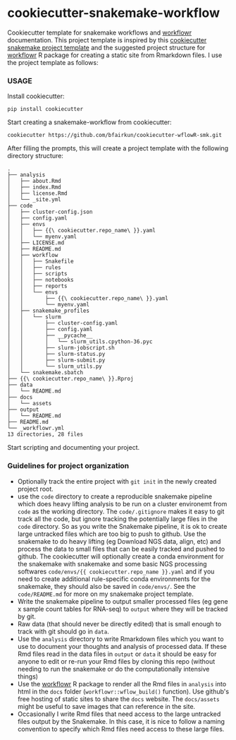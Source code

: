 # cookiecutter-snakemake-workflow

Cookiecutter template for snakemake workflows and [workflowr](https://github.com/jdblischak/workflowr) documentation. This project template is inspired by this [cookiecutter snakemake project template](https://github.com/snakemake-workflows/cookiecutter-snakemake-workflow) and the suggested project structure for [workflowr](https://jdblischak.github.io/workflowr/articles/wflow-01-getting-started.html) R package for creating a static site from Rmarkdown files. I use the project template as follows:

### USAGE

Install cookiecutter:

```
pip install cookiecutter
```

Start creating a snakemake-workflow from cookiecutter:
```
cookiecutter https://github.com/bfairkun/cookiecutter-wflowR-smk.git
```

After filling the prompts, this will create a project template with the following directory structure:

```
.
├── analysis
│   ├── about.Rmd
│   ├── index.Rmd
│   ├── license.Rmd
│   └── _site.yml
├── code
│   ├── cluster-config.json
│   ├── config.yaml
│   ├── envs
│   │   ├── {{\ cookiecutter.repo_name\ }}.yaml
│   │   └── myenv.yaml
│   ├── LICENSE.md
│   ├── README.md
│   ├── workflow
│   │   ├── Snakefile 
│   │   ├── rules
│   │   ├── scripts
│   │   ├── notebooks
│   │   ├── reports
│   │   └── envs
│   │       ├── {{\ cookiecutter.repo_name\ }}.yaml
│   │       └── myenv.yaml
│   ├── snakemake_profiles
│   │   └── slurm
│   │       ├── cluster-config.yaml
│   │       ├── config.yaml
│   │       ├── __pycache__
│   │       │   └── slurm_utils.cpython-36.pyc
│   │       ├── slurm-jobscript.sh
│   │       ├── slurm-status.py
│   │       ├── slurm-submit.py
│   │       └── slurm_utils.py
│   └── snakemake.sbatch
├── {{\ cookiecutter.repo_name\ }}.Rproj
├── data
│   └── README.md
├── docs
│   └── assets
├── output
│   └── README.md
├── README.md
└── _workflowr.yml
13 directories, 28 files
```

Start scripting and documenting your project. 

### Guidelines for project organization

- Optionally track the entire project with `git init` in the newly created project root.
- use the `code` directory to create a reproducible snakemake pipeline which does heavy lifting analysis to be run on a cluster environemt from `code` as the working directory. The `code/.gitignore` makes it easy to git track all the code, but ignore tracking the potentially large files in the `code` directory. So as you write the Snakemake pipeline, it is ok to create large untracked files which are too big to push to github. Use the snakemake to do heavy lifting (eg Download NGS data, align, etc) and process the data to small files that can be easily tracked and pushed to github. The cookiecutter will optionally create a conda environment for the snakemake with snakemake and some basic NGS processing softwares `code/envs/{{ cookiecutter.repo_name }}.yaml` and if you need to create additional rule-specific conda environments for the snakemake, they should  also be saved in `code/envs/`. See the `code/README.md` for more on my snakemake project template.
- Write the snakemake pipeline to output smaller processed files (eg gene x sample count tables for RNA-seq) to `output` where they will be tracked by git.
- Raw data (that should never be directly edited) that is small enough to track with git should go in `data`. 
- Use the `analysis` directory to write Rmarkdown files which you want to use to document your thoughts and analysis of processed data. If these Rmd files read in the data files in `output` or `data` it should be easy for anyone to edit or re-run your Rmd files by cloning this repo (without needing to run the snakemake or do the computationally intensive things)
- Use the [workflowr](https://jdblischak.github.io/workflowr/index.html) R package  to render all the Rmd files in `analysis` into html in the `docs` folder (`workflowr::wflow_build()` function). Use github's free hosting of static sites to share the `docs` website. The `docs/assets` might be useful to save images that can reference in the site.
- Occasionally I write Rmd files that need access to the large untracked files output by the Snakemake. In this case, it is nice to follow a naming convention to specify which Rmd files need access to these large files.
